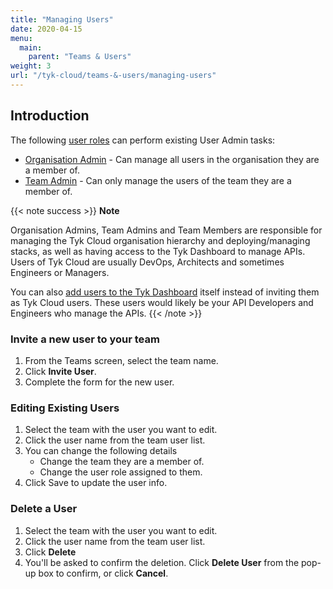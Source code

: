 ```yaml
---
title: "Managing Users"
date: 2020-04-15
menu:
  main:
    parent: "Teams & Users"
weight: 3
url: "/tyk-cloud/teams-&-users/managing-users"
---
```


## Introduction

The following [user roles](/docs/tyk-cloud/teams-users/user-roles/) can perform existing User Admin tasks:

* [Organisation Admin](/docs/tyk-cloud/teams-users/user-roles/#user-roles-within-tyk-cloud) - Can manage all users in the organisation they are a member of.
* [Team Admin](/docs/tyk-cloud/teams-users/user-roles/#user-roles-within-tyk-cloud) - Can only manage the users of the team they are a member of.

{{< note success >}}
**Note**

Organisation Admins, Team Admins and Team Members are responsible for managing the Tyk Cloud organisation hierarchy and deploying/managing stacks, as well as having access to the Tyk Dashboard to manage APIs. Users of Tyk Cloud are usually DevOps, Architects and sometimes Engineers or Managers.

You can also [add users to the Tyk Dashboard](/docs/basic-config-and-security/security/dashboard/create-users/) itself instead of inviting them as Tyk Cloud users. These users would likely be your API Developers and Engineers who manage the APIs. 
{{< /note >}}

### Invite a new user to your team

1. From the Teams screen, select the team name.
2. Click **Invite User**.
3. Complete the form for the new user.

### Editing Existing Users

1. Select the team with the user you want to edit.
2. Click the user name from the team user list.
3. You can change the following details
   * Change the team they are a member of.
   * Change the user role assigned to them.
4. Click Save to update the user info.

### Delete a User

1. Select the team with the user you want to edit.
2. Click the user name from the team user list.
3. Click **Delete**
4. You'll be asked to confirm the deletion. Click **Delete User** from the pop-up box to confirm, or click **Cancel**.
